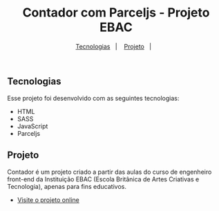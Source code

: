 <h1 align="center"> Contador com Parceljs - Projeto EBAC </h1>

<p align="center">
  <a href="#-tecnologias">Tecnologias</a>&nbsp;&nbsp;&nbsp;|&nbsp;&nbsp;&nbsp;
  <a href="#-projeto">Projeto</a>&nbsp;&nbsp;&nbsp;|&nbsp;&nbsp;&nbsp;
</p>

<br>

## Tecnologias

Esse projeto foi desenvolvido com as seguintes tecnologias:

- HTML
- SASS
- JavaScript
- Parceljs

## Projeto

Contador é um projeto criado a partir das aulas do curso de engenheiro front-end da Instituição EBAC (Escola Britânica de Artes Criativas e Tecnologia), apenas para fins educativos.

- [Visite o projeto online](https://ebac-tech-talks-coral-one.vercel.app/)
